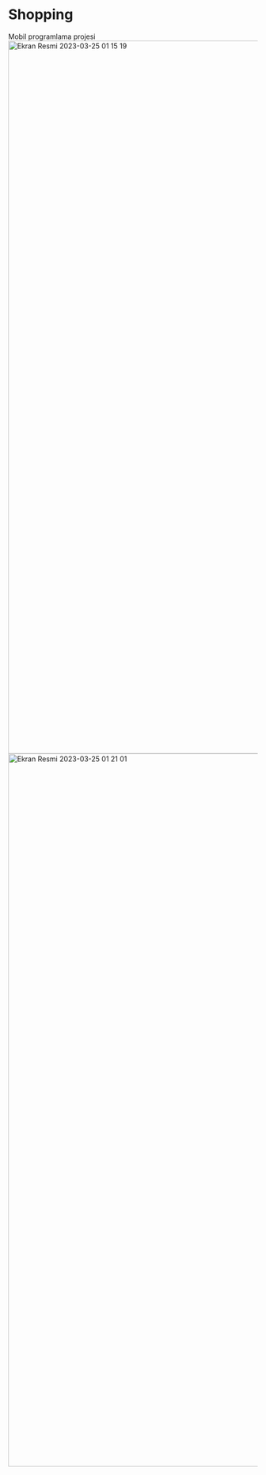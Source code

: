 # Shopping
Mobil programlama projesi
<img width="1440" alt="Ekran Resmi 2023-03-25 01 15 19" src="https://user-images.githubusercontent.com/77894743/227654018-2d121b88-79b3-4504-b8f2-8c0a8ba21849.png">
<img width="1440" alt="Ekran Resmi 2023-03-25 01 21 01" src="https://user-images.githubusercontent.com/77894743/227654022-ed56ca6a-185e-4ef0-acfe-27617c3d3b34.png">
